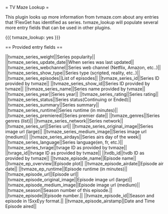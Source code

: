 = TV Maze Lookup =

This plugin looks up more information from tvmaze.com about any entries that !FlexGet has identified as series. tvmaze_lookup will populate several more entry fields that can be used in other plugins.

{{{
tvmaze_lookup: yes
}}}


== Provided entry fields ==

||tvmaze_series_weight||Series popularity||
||tvmaze_series_update_date||When series was last updated||
||tvmaze_series_webchannel||Series web channel (Netflix, Amazon, etc..)||
||tvmaze_series_show_type||Series type (scripted, reality, etc..)||
||tvmaze_series_episodes||List of episodes||
||tvmaze_series_id||Series ID provided by tvmaze||
||tvmaze_series_show_id||Series ID provided by tvmaze||
||tvmaze_series_name||Series name provided by tvmaze||
||tvmaze_series_year||Series year||
||tvmaze_series_rating||Series rating||
||tvmaze_series_status||Series status(Continuing or Ended)||
||tvmaze_series_summary||Series summary||
||tvmaze_series_runtime||Series runtime (in minutes)||
||tvmaze_series_premiered||Series premier date||
||tvmaze_genres||Series genres (list)||
||tvmaze_series_network||Series network||
||tvmaze_series_url||Series url||
||tvmaze_series_original_image||Series image url (large)||
||tvmaze_series_medium_image||Series image url (medium)||
||tvmaze_series_airdays||Series airs day of the week||
||tvmaze_series_language||Series language(en, fr, etc.)||
||tvmaze_series_tvrage||tvrage ID as provided by tvmaze||
||tvrage_id||tvrage ID as provided by tvmaze||
||tvdb_id||tvdb ID as provided by tvmaze||
||tvmaze_episode_name||Episode name||
||tvmaze_ep_overview||Episode plot||
||tvmaze_episode_airdate||Episode air date||
||tvmaze_ep_runtime||Episode runtime (in minutes)||
||tvmaze_episode_url||Episode url||
||tvmaze_episode_original_image||Episode image url (large)||
||tvmaze_episode_medium_image||Episode image url (medium)||
||tvmaze_season||Season number of this episode.||
||tvmaze_episode||Episode number.||
||tvmaze_episode_id||Season and episode in !SxxEyy format.||
||tvmaze_episode_airstamp||Date and Time Episode aired||
